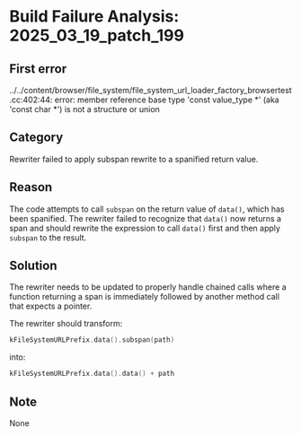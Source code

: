# Build Failure Analysis: 2025_03_19_patch_199

## First error

../../content/browser/file_system/file_system_url_loader_factory_browsertest.cc:402:44: error: member reference base type 'const value_type *' (aka 'const char *') is not a structure or union

## Category
Rewriter failed to apply subspan rewrite to a spanified return value.

## Reason
The code attempts to call `subspan` on the return value of `data()`, which has been spanified. The rewriter failed to recognize that `data()` now returns a span and should rewrite the expression to call `data()` first and then apply `subspan` to the result.

## Solution
The rewriter needs to be updated to properly handle chained calls where a function returning a span is immediately followed by another method call that expects a pointer.

The rewriter should transform:

```c++
kFileSystemURLPrefix.data().subspan(path)
```

into:

```c++
kFileSystemURLPrefix.data().data() + path
```

## Note
None